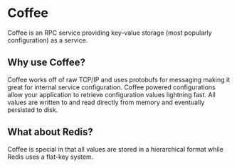 # Coffee

Coffee is an RPC service providing key-value storage (most popularly configuration) as a service.

## Why use Coffee?

Coffee works off of raw TCP/IP and uses protobufs for messaging making it great for internal service configuration. Coffee powered configurations allow your application to retrieve configuration values lightning fast. All values are written to and read directly from memory and eventually persisted to disk.

## What about Redis?

Coffee is special in that all values are stored in a hierarchical format while Redis uses a flat-key system.